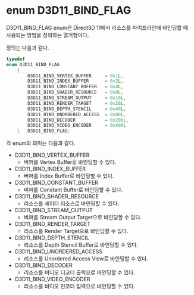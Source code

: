 # enum D3D11_BIND_FLAG
D3D11_BIND_FLAG enum은 Direct3D 11에서 리소스를 파이프라인에 바인딩할 때 사용되는 방법을 정의하는 열거형이다.

정의는 다음과 같다.
```cpp
typedef 
enum D3D11_BIND_FLAG
    {
        D3D11_BIND_VERTEX_BUFFER     = 0x1L,
        D3D11_BIND_INDEX_BUFFER      = 0x2L,
        D3D11_BIND_CONSTANT_BUFFER   = 0x4L,
        D3D11_BIND_SHADER_RESOURCE   = 0x8L,
        D3D11_BIND_STREAM_OUTPUT     = 0x10L,
        D3D11_BIND_RENDER_TARGET     = 0x20L,
        D3D11_BIND_DEPTH_STENCIL     = 0x40L,
        D3D11_BIND_UNORDERED_ACCESS  = 0x80L,
        D3D11_BIND_DECODER           = 0x200L,
        D3D11_BIND_VIDEO_ENCODER     = 0x400L
    } 	D3D11_BIND_FLAG;
```
각 enum의 의미는 다음과 같다.

* D3D11_BIND_VERTEX_BUFFER
  * 버퍼를 Vertex Buffer로 바인딩할 수 있다.
* D3D11_BIND_INDEX_BUFFER
  * 버퍼를 Index Buffer로 바인딩할 수 있다.
* D3D11_BIND_CONSTANT_BUFFER
  * 버퍼를 Constant Buffer로 바인딩할 수 있다.
* D3D11_BIND_SHADER_RESOURCE
  * 리소스를 셰이더 리소스로 바인딩할 수 있다.
* D3D11_BIND_STREAM_OUTPUT
  * 버퍼를 Stream Output Target으로 바인딩할 수 있다.
* D3D11_BIND_RENDER_TARGET
  * 리소스를 Render Target으로 바인딩할 수 있다.
* D3D11_BIND_DEPTH_STENCIL
  * 리소스를 Depth Stencil Buffer로 바인딩할 수 있다.
* D3D11_BIND_UNORDERED_ACCESS
  * 리소스를 Unordered Access View로 바인딩할 수 있다.
* D3D11_BIND_DECODER
  * 리소스를 비디오 디코더 출력으로 바인딩할 수 있다.
* D3D11_BIND_VIDEO_ENCODER
  * 리소스를 비디오 인코더 입력으로 바인딩할 수 있다.